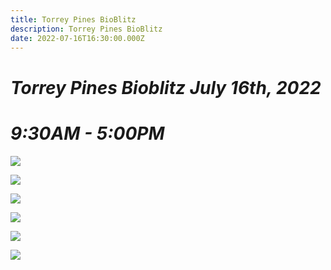 ```yaml
---
title: Torrey Pines BioBlitz
description: Torrey Pines BioBlitz
date: 2022-07-16T16:30:00.000Z
---
```

# ***Torrey Pines Bioblitz July 16th, 2022*** 

# ***9:30AM - 5:00PM*** 

![](/assets/images/posts/tpbb-invite-2.png)

![](/assets/images/posts/page-0.png)

![](/assets/images/posts/tpbb-nature-journal.png)

![](/assets/images/posts/tpbb-nature-journal-2.png)

![](/assets/images/posts/tpbb-nature-journal-3.png)

![](/assets/images/posts/logo.png)